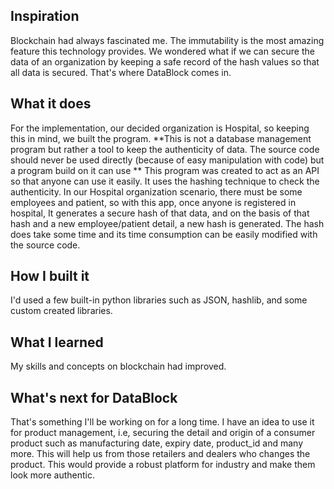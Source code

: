 ## Inspiration
Blockchain had always fascinated me. The immutability is the most amazing feature this technology provides. We wondered what if we can secure the data of an organization by keeping a safe record of the hash values so that all data is secured. That's where DataBlock comes in.

## What it does
For the implementation, our decided organization is Hospital, so keeping this in mind, we built the program. **This is not a database management program but rather a tool to keep the authenticity of data. The source code should never be used directly (because of easy manipulation with code) but a program build on it can use ** This program was created to act as an API so that anyone can use it easily. It uses the hashing technique to check the authenticity. In our Hospital organization scenario, there must be some employees and patient, so with this app, once anyone is registered in hospital, It generates a secure hash of that data, and on the basis of that hash and a new employee/patient detail, a new hash is generated. The hash does take some time and its time consumption can be easily modified with the source code.

## How I built it
I'd used a few built-in python libraries such as JSON, hashlib, and some custom created libraries.

## What I learned
My skills and concepts on blockchain had improved.

## What's next for DataBlock
That's something I'll be working on for a long time. I have an idea to use it for product management, i.e, securing the detail and origin of a consumer product such as manufacturing date, expiry date, product_id and many more. This will help us from those retailers and dealers who changes the product. This would provide a robust platform for industry and make them look more authentic.
